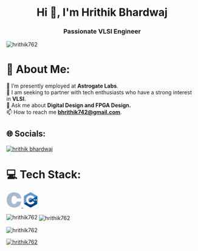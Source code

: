 <h1 align="center">Hi 👋, I'm Hrithik Bhardwaj</h1>
<h3 align="center">Passionate VLSI Engineer</h3>
<p align="left"> <img src="https://komarev.com/ghpvc/?username=hrithik762&label=Profile%20views&color=0e75b6&style=flat" alt="hrithik762" /> </p>

# 💫 About Me:
🔭 I’m presently employed at **Astrogate Labs**.<br>🌱 I am seeking to partner with tech enthusiasts who have a strong interest in **VLSI.**<br>💬 Ask me about **Digital Design and FPGA Design.**
<br>📫 How to reach me **bhrithik742@gmail.com**.

## 🌐 Socials:
<a href="https://linkedin.com/in/hrithik bhardwaj" target="blank"><img align="center" src="https://raw.githubusercontent.com/rahuldkjain/github-profile-readme-generator/master/src/images/icons/Social/linked-in-alt.svg" alt="hrithik bhardwaj" height="30" width="40" /></a>
</p>

# 💻 Tech Stack:
<p align="left"> <a href="https://www.cprogramming.com/" target="_blank" rel="noreferrer"> <img src="https://raw.githubusercontent.com/devicons/devicon/master/icons/c/c-original.svg" alt="c" width="40" height="40"/> </a> <a href="https://www.w3schools.com/cpp/" target="_blank" rel="noreferrer"> <img src="https://raw.githubusercontent.com/devicons/devicon/master/icons/cplusplus/cplusplus-original.svg" alt="cplusplus" width="40" height="40"/> </a> </p>

<p><img align="left" src="https://github-readme-stats.vercel.app/api/top-langs?username=hrithik762&show_icons=true&locale=en&layout=compact" alt="hrithik762" /></p>

<p>&nbsp;<img align="center" src="https://github-readme-stats.vercel.app/api?username=hrithik762&show_icons=true&locale=en" alt="hrithik762" /></p>

<p><img align="center" src="https://github-readme-streak-stats.herokuapp.com/?user=hrithik762&" alt="hrithik762" /></p>

<p align="left"> <a href="https://github.com/ryo-ma/github-profile-trophy"><img src="https://github-profile-trophy.vercel.app/?username=hrithik762" alt="hrithik762" /></a> </p>

